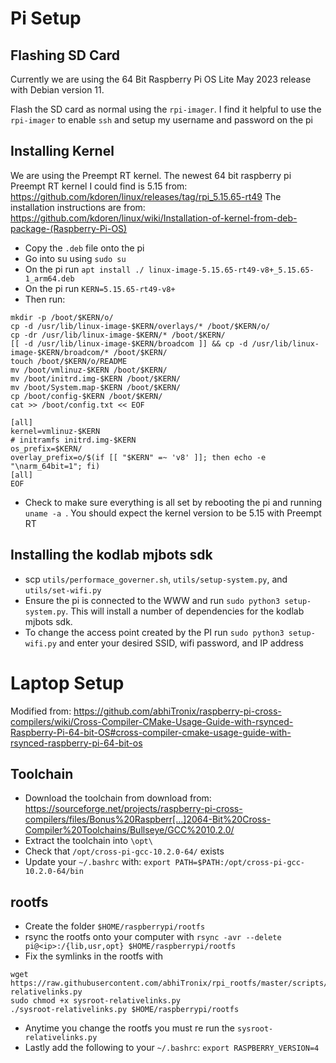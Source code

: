 # Pi Setup
## Flashing SD Card
Currently we are using the 64 Bit Raspberry Pi OS Lite May 2023 release with Debian version 11.

Flash the SD card as normal using the `rpi-imager`. I find it helpful to use the `rpi-imager` to enable `ssh` and setup my username and password on the pi
## Installing Kernel
We are using the Preempt RT kernel. The newest 64 bit raspberry pi Preempt RT kernel I could find is 5.15 from: https://github.com/kdoren/linux/releases/tag/rpi_5.15.65-rt49
The installation instructions are from: https://github.com/kdoren/linux/wiki/Installation-of-kernel-from-deb-package-(Raspberry-Pi-OS)

- Copy the `.deb` file onto the pi
- Go into su using `sudo su`
- On the pi run `apt install ./ linux-image-5.15.65-rt49-v8+_5.15.65-1_arm64.deb `
- On the pi run `KERN=5.15.65-rt49-v8+`
- Then run:
```
mkdir -p /boot/$KERN/o/
cp -d /usr/lib/linux-image-$KERN/overlays/* /boot/$KERN/o/
cp -dr /usr/lib/linux-image-$KERN/* /boot/$KERN/
[[ -d /usr/lib/linux-image-$KERN/broadcom ]] && cp -d /usr/lib/linux-image-$KERN/broadcom/* /boot/$KERN/
touch /boot/$KERN/o/README
mv /boot/vmlinuz-$KERN /boot/$KERN/
mv /boot/initrd.img-$KERN /boot/$KERN/
mv /boot/System.map-$KERN /boot/$KERN/
cp /boot/config-$KERN /boot/$KERN/
cat >> /boot/config.txt << EOF

[all]
kernel=vmlinuz-$KERN
# initramfs initrd.img-$KERN
os_prefix=$KERN/
overlay_prefix=o/$(if [[ "$KERN" =~ 'v8' ]]; then echo -e "\narm_64bit=1"; fi)
[all]
EOF
```
- Check to make sure everything is all set by rebooting the pi and running `uname -a
`. You should expect the kernel version to be 5.15 with Preempt RT

## Installing the kodlab mjbots sdk
- scp `utils/performace_governer.sh`, `utils/setup-system.py`, and `utils/set-wifi.py`
- Ensure the pi is connected to the WWW and run `sudo python3 setup-system.py`. This will install a number of dependencies for the kodlab mjbots sdk.
- To change the access point created by the PI run `sudo python3 setup-wifi.py` and enter your desired SSID, wifi password, and IP address

# Laptop Setup
Modified from: https://github.com/abhiTronix/raspberry-pi-cross-compilers/wiki/Cross-Compiler-CMake-Usage-Guide-with-rsynced-Raspberry-Pi-64-bit-OS#cross-compiler-cmake-usage-guide-with-rsynced-raspberry-pi-64-bit-os
## Toolchain
- Download the toolchain from download from: https://sourceforge.net/projects/raspberry-pi-cross-compilers/files/Bonus%20Raspberr[…]2064-Bit%20Cross-Compiler%20Toolchains/Bullseye/GCC%2010.2.0/
- Extract the toolchain into `\opt\`
- Check that `/opt/cross-pi-gcc-10.2.0-64/` exists
- Update your `~/.bashrc` with: `export PATH=$PATH:/opt/cross-pi-gcc-10.2.0-64/bin`

## rootfs
- Create the folder `$HOME/raspberrypi/rootfs`
- rsync the rootfs onto your computer with `rsync -avr --delete pi@<ip>:/{lib,usr,opt} $HOME/raspberrypi/rootfs`
- Fix the symlinks in the rootfs with 
```
wget https://raw.githubusercontent.com/abhiTronix/rpi_rootfs/master/scripts/sysroot-relativelinks.py
sudo chmod +x sysroot-relativelinks.py
./sysroot-relativelinks.py $HOME/raspberrypi/rootfs
```
- Anytime you change the rootfs you must re run the `sysroot-relativelinks.py`
- Lastly add the following to your `~/.bashrc`: `export RASPBERRY_VERSION=4`